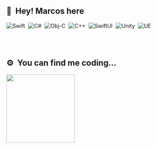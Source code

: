 ## 🚀 &nbsp;Hey! Marcos here

![Swift](https://img.shields.io/badge/-Swift-05122A?style=flat&logo=swift)&nbsp;
![C#](https://img.shields.io/badge/-CSharp-05122A?style=flat&logo=CSharp)&nbsp;
![Obj-C](https://img.shields.io/badge/-ObjC-05122A?style=flat&logo=ObjectiveC)&nbsp;
![C++](https://img.shields.io/badge/-C++-05122A?style=flat&logo=CPlusplus)&nbsp;
![SwiftUI](https://img.shields.io/badge/-SwiftUI-05122A?style=flat&logo=swiftui)&nbsp;
![Unity](https://img.shields.io/badge/-Unity-05122A?style=flat&logo=unity)&nbsp;
![UE](https://img.shields.io/badge/-UE5-05122A?style=flat&logo=UnrealEngine)&nbsp;

<br><br>

## ⚙️ &nbsp;You can find me coding...

<div>
  <img height="180em" src="https://github-readme-stats-eight-theta.vercel.app/api/top-langs/?username=MarcosAtMorais&layout=compact&langs_count=8&theme=nord&include_all_commits=true&count_private=true&hide_title=true"/>
</a>
</div>

<br><br>